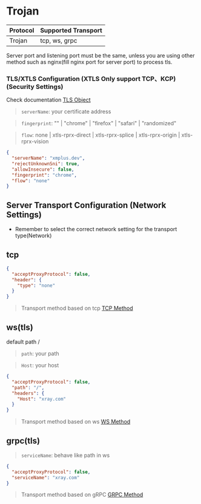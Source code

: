 # Trojan

| Protocol | Supported Transport |
| :--- | :--- |
| Trojan | tcp, ws, grpc |

Server port and listening port must be the same, unless you are using other method such as nginx(fill nginx port for server port) to process tls.

### TLS/XTLS Configuration (XTLS Only support TCP、KCP) (Security Settings)

Check documentation [TLS Object](https://xtls.github.io/Xray-docs-next/config/transport.html#tlsobject)

> `serverName`: your certificate address

> `fingerprint`: "" | "chrome" | "firefox" | "safari" | "randomized"

> `flow`:  none | xtls-rprx-direct | xtls-rprx-splice | xtls-rprx-origin | xtls-rprx-vision


```json
{
  "serverName": "xmplus.dev",
  "rejectUnknownSni": true,
  "allowInsecure": false,
  "fingerprint": "chrome",
  "flow": "none"
}
```

## Server Transport Configuration (Network Settings)

- Remember to select the correct network setting for the transport type(Network)


## tcp

```json
{
  "acceptProxyProtocol": false,
  "header": {
    "type": "none"
  }
}
```

> Transport method based on tcp [TCP Method](https://xtls.github.io/Xray-docs-next/config/transports/tcp.html)


## ws(tls) 

default path  /
> `path`: your path

> `Host`: your host
 
```json
{
  "acceptProxyProtocol": false,
  "path": "/",
  "headers": {
    "Host": "xray.com"
  }
}
```

> Transport method based on ws [WS Method](https://xtls.github.io/Xray-docs-next/config/transports/websocket.html)


## grpc(tls)

> `serviceName`: behave like path in ws

```json
{
  "acceptProxyProtocol": false,
  "serviceName": "xray.com"
}
```

> Transport method based on gRPC [GRPC Method](https://xtls.github.io/Xray-docs-next/config/transports/grpc.html)
